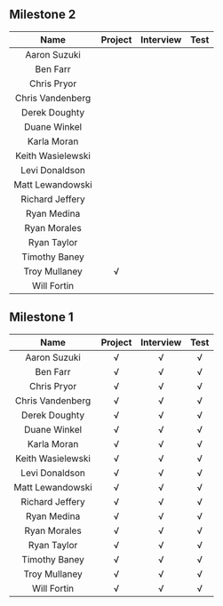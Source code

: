 ## Milestone 2

Name          |  Project | Interview | Test |
:------------:|:--------:|:---------:|:----:|
Aaron Suzuki        |   |   |   |
Ben Farr            |   |   |   |
Chris Pryor         |   |   |   |
Chris Vandenberg    |   |   |   |
Derek Doughty       |   |   |   |
Duane Winkel        |   |   |   |
Karla Moran         |   |   |   |
Keith Wasielewski   |   |   |   |
Levi Donaldson      |   |   |   |
Matt Lewandowski    |   |   |   |
Richard Jeffery     |   |   |   |
Ryan Medina         |   |   |   |
Ryan Morales        |   |   |   |
Ryan Taylor         |   |   |   |
Timothy Baney       |   |   |   |
Troy Mullaney       | √ |   |   |
Will Fortin         |   |   |   |

## Milestone 1

Name          |  Project | Interview | Test |
:------------:|:--------:|:---------:|:----:|
Aaron Suzuki        | √ |√ |√ |
Ben Farr            | √ |√ |√ |
Chris Pryor         | √ |√ |√ |
Chris Vandenberg    | √ |√ |√ |
Derek Doughty       | √ |√ |√ |
Duane Winkel        | √ |√ |√ |
Karla Moran         | √ |√ |√ |
Keith Wasielewski   | √ |√ |√ |
Levi Donaldson      | √ |√ |√ |
Matt Lewandowski    | √ |√ |√ |
Richard Jeffery     | √ |√ |√ |
Ryan Medina         | √ |√ |√ |
Ryan Morales        | √ |√ |√ |
Ryan Taylor         | √ |√ |√ |
Timothy Baney       | √ |√ |√ |
Troy Mullaney       | √ |√ |√ |
Will Fortin         | √ |√ |√ |
